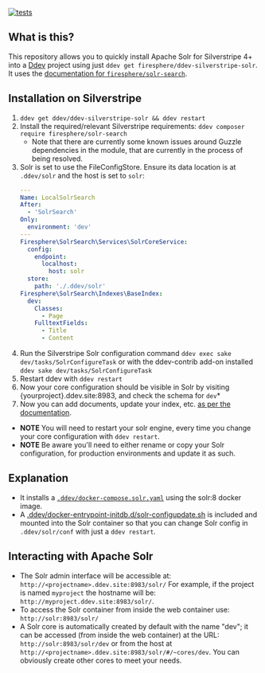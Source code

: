 [![tests](https://github.com/ddev/ddev-silverstripe-solr/actions/workflows/tests.yml/badge.svg)](https://github.com/ddev/ddev-drupal9-solr/actions/workflows/tests.yml)

## What is this?

This repository allows you to quickly install Apache Solr for Silverstripe 4+ into a [Ddev](https://ddev.readthedocs.io) project using just `ddev get firesphere/ddev-silverstripe-solr`. It uses the [documentation for `firesphere/solr-search`](https://firesphere.github.io/solr-docs).

## Installation on Silverstripe


1. `ddev get ddev/ddev-silverstripe-solr && ddev restart`
2. Install the required/relevant Silverstripe requirements: `ddev composer require firesphere/solr-search`
    * Note that there are currently some known issues around Guzzle dependencies in the module, that are currently in the process of being resolved.
3. Solr is set to use the FileConfigStore. Ensure its data location is at `.ddev/solr` and the host is set to `solr`:
    ```yml
    ---
    Name: LocalSolrSearch
    After:
      - 'SolrSearch'
    Only:
      environment: 'dev'
    ---
    Firesphere\SolrSearch\Services\SolrCoreService:
      config:
        endpoint:
          localhost:
            host: solr
      store:
        path: './.ddev/solr'
    Firesphere\SolrSearch\Indexes\BaseIndex:
      dev:
        Classes:
          - Page
        FulltextFields:
          - Title
          - Content
    ```
4. Run the Silverstripe Solr configuration command `ddev exec sake dev/tasks/SolrConfigureTask` or with the ddev-contrib add-on installed `ddev sake dev/tasks/SolrConfigureTask`
5. Restart ddev with `ddev restart`
6. Now your core configuration should be visible in Solr by visiting {yourproject}.ddev.site:8983, and check the schema for `dev`*
7. Now you can add documents, update your index, etc. [as per the documentation](https://firesphere.github.io/solr-docs/).
* **NOTE** You will need to restart your solr engine, every time you change your core configuration with `ddev restart`.
* **NOTE** Be aware you'll need to either rename or copy your Solr configuration, for production environments and update it as such.

## Explanation

* It installs a [`.ddev/docker-compose.solr.yaml`](docker-compose.solr.yaml) using the solr:8 docker image.
* A [.ddev/docker-entrypoint-initdb.d/solr-configupdate.sh](solr/docker-entrypoint-initdb.d/solr-configupdate.sh) is included and mounted into the Solr container so that you can change Solr config in `.ddev/solr/conf` with just a `ddev restart`.

## Interacting with Apache Solr

* The Solr admin interface will be accessible at: `http://<projectname>.ddev.site:8983/solr/` For example, if the project is named `myproject` the hostname will be: `http://myproject.ddev.site:8983/solr/`.
* To access the Solr container from inside the web container use: `http://solr:8983/solr/`
* A Solr core is automatically created by default with the name "dev"; it can be accessed (from inside the web container) at the URL: `http://solr:8983/solr/dev` or from the host at `http://<projectname>.ddev.site:8983/solr/#/~cores/dev`. You can obviously create other cores to meet your needs.
